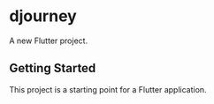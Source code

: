 # djourney

A new Flutter project.

## Getting Started

This project is a starting point for a Flutter application.


